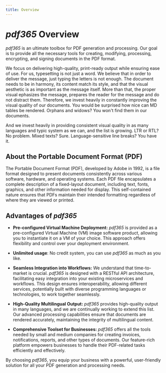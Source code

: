 ```yaml
---
title: Overview
---
```


# *pdf365* Overview

*pdf365* is an ultimate toolbox for PDF generation and processing. Our goal is to provide all the necessary tools for creating, modifying, processing, encrypting, and signing documents in the PDF format. 

We focus on delivering high-quality, print-ready output while ensuring ease of use. For us, typesetting is not just a word. We believe that in order to deliver the message, just typing the letters is not enough. The document needs to be in harmony, its content match its style, and that the visual aesthetic is as important as the message itself. More than that, the proper visual ephasizes the message, prepares the reader for the message and do not distract them. 
Therefore, we invest heavily in constantly improving the visual quality of our documents. You would be surprised how nice can MD tables be rendered. Orphans and widows? You won't find them in our documents.

And we invest heavily in providing consistent visual quality in as many languages and typic system as we can, and the list is growing. LTR or RTL? No problem. Mixed texts? Sure. Language-sensitive line breaks? You have it.



## About the Portable Document Format (PDF)

The Portable Document Format (PDF), developed by Adobe in 1992, is a file format designed to present documents consistently across various software, hardware, and operating systems. Each PDF file encapsulates a complete description of a fixed-layout document, including text, fonts, graphics, and other information needed for display. This self-contained nature ensures that PDFs maintain their intended formatting regardless of where they are viewed or printed. 


## Advantages of *pdf365*

- **Pre-configured Virtual Machine Deployment:** *pdf365* is provided as a pre-configured Virtual Machine (VM) image software product, allowing you to instantiate it on a VM of your choice. This approach offers flexibility and control over your deployment environment.

- **Unlimited usage**: No credit system, you can use *pdf365* as much as you like.

- **Seamless Integration into Workflows:** We understand that time-to-market is crucial. *pdf365* is designed with a RESTful API architecture, facilitating easy integration into your existing microservices and workflows. This design ensures interoperability, allowing different services, potentially built with diverse programming languages or technologies, to work together seamlessly. 

- **High-Quality Multilingual Output:** *pdf365* provides high-quality output in many languages, and we are continually working to extend this list. Our advanced processing capabilities ensure that documents are rendered accurately, maintaining the integrity of multilingual content.

- **Comprehensive Toolset for Businesses:** *pdf365* offers all the tools needed by small and medium companies for creating invoices, notifications, reports, and other types of documents. Our feature-rich platform empowers businesses to handle their PDF-related tasks efficiently and effectively.

By choosing *pdf365*, you equip your business with a powerful, user-friendly solution for all your PDF generation and processing needs.
